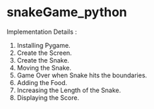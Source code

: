 # snakeGame_python

Implementation Details :
1. Installing Pygame.
2. Create the Screen.
3. Create the Snake.
4. Moving the Snake.
5. Game Over when Snake hits the boundaries.
6. Adding the Food.
7. Increasing the Length of the Snake.
8. Displaying the Score.